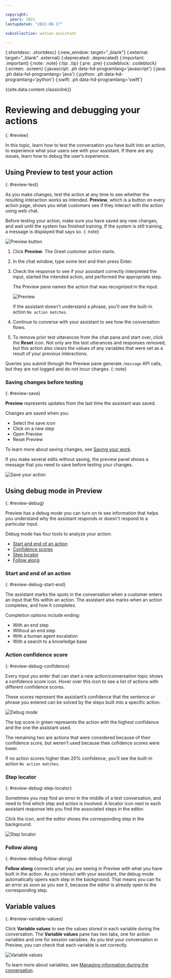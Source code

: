 ```yaml
---

copyright:
  years: 2021
lastupdated: "2022-08-17"

subcollection: watson-assistant

---
```


{:shortdesc: .shortdesc}
{:new_window: target="_blank"}
{:external: target="_blank" .external}
{:deprecated: .deprecated}
{:important: .important}
{:note: .note}
{:tip: .tip}
{:pre: .pre}
{:codeblock: .codeblock}
{:screen: .screen}
{:javascript: .ph data-hd-programlang='javascript'}
{:java: .ph data-hd-programlang='java'}
{:python: .ph data-hd-programlang='python'}
{:swift: .ph data-hd-programlang='swift'}

{{site.data.content.classiclink}}

# Reviewing and debugging your actions
{: #review}

In this topic, learn how to test the conversation you have built into an action, to experience what your users see with your assistant. If there are any issues, learn how to debug the user’s experience.

## Using Preview to test your action
{: #review-test}

As you make changes, test the action at any time to see whether the resulting interaction works as intended. **Preview**, which is a button on every action page, shows you what customers see if they interact with the action using web chat.

Before testing your action, make sure you have saved any new changes, and wait until the system has finished training. If the system is still training, a message is displayed that says so.
{: note}

![Preview button](images/review-preview-button.png)

1.  Click **Preview**. The Greet customer action starts.

1.  In the chat window, type some text and then press Enter.

1.  Check the response to see if your assistant correctly interpreted the input, started the intended action, and performed the appropriate step.

    The Preview pane names the action that was recognized in the input. 

    ![Preview](images/review-preview.png)
    
    If the assistant doesn't understand a phrase, you'll see the built-in action `No action matches`.

1.  Continue to converse with your assistant to see how the conversation flows.

1.  To remove prior test utterances from the chat pane and start over, click the **Reset** icon. Not only are the test utterances and responses removed, but this action also clears the values of any variables that were set as a result of your previous interactions.

Queries you submit through the Preview pane generate `/message` API calls, but they are not logged and do not incur charges.
{: note}

### Saving changes before testing
{: #review-save}

**Preview** represents updates from the last time the assistant was saved. 

Changes are saved when you:
-   Select the save icon
-   Click on a new step
-   Open Preview
-   Reset Preview

To learn more about saving changes, see [Saving your work](/docs/watson-assistant?topic=watson-assistant-save-work).

If you make several edits without saving, the preview panel shows a message that you need to save before testing your changes. 

![Save your action](images/review-preview-save.png)

## Using debug mode in Preview
{: #review-debug}

Preview has a debug mode you can turn on to see information that helps you understand why the assistant responds or doesn't respond to a particular input.

Debug mode has four tools to analyze your action:

-   [Start and end of an action](#review-debug-start-end)
-   [Confidence scores](#review-debug-confidence)
-   [Step locator](#review-debug-step-locator)
-   [Follow along](#review-debug-follow-along)

### Start and end of an action
{: #review-debug-start-end}

The assistant marks the spots in the conversation when a customer enters an input that fits within an action. The assistant also marks when an action completes, and how it completes. 

Completion options include ending:
-   With an end step
-   Without an end step
-   With a human agent escalation
-   With a search to a knowledge base

### Action confidence score
{: #review-debug-confidence}

Every input you enter that can start a new action/conversation topic shows a confidence score icon. Hover over this icon to see a list of actions with different confidence scores.

These scores represent the assistant’s confidence that the sentence or phrase you entered can be solved by the steps built into a specific action.

![Debug mode](images/rn-debug-confidence.png)

The top score in green represents the action with the highest confidence and the one the assistant used.

The remaining two are actions that were considered because of their confidence score, but weren't used because thee cofidence scores were lower.

If no action scores higher than 20% confidence, you'll see the built-in action `No action matches`.

### Step locator
{: #review-debug-step-locator}

Sometimes you may find an error in the middle of a test conversation, and need to find which step and action is involved. A locator icon next to each assistant response lets you find the associated steps in the editor.

Click the icon, and the editor shows the corresponding step in the background.

![Step locator](images/review-step-locator.png)

### Follow along
{: #review-debug-follow-along}

**Follow along** connects what you are seeing in Preview with what you have built in the action. As you interact with your assistant, the debug mode automatically opens each step in the background. That means you can fix an error as soon as you see it, because the editor is already open to the corresponding step.

## Variable values
{: #review-variable-values}

Click **Variable values** to see the values stored in each variable during the conversation. The **Variable values** pane has two tabs, one for action variables and one for session variables. As you test your conversation in Preview, you can check that each variable is set correctly.

![Variable values](images/rn-variable-values.png)

To learn more about variables, see [Managing information during the conversation](/docs/watson-assistant?topic=watson-assistant-manage-info).
